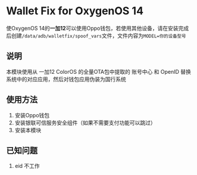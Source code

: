 # Wallet Fix for OxygenOS 14

使OxygenOS 14的**一加12**可以使用Oppo钱包，若使用其他设备，请在安装完成后创建`/data/adb/walletfix/spoof_vars`文件，文件内容为`MODEL=你的设备型号`

## 说明

本模块使用从 一加12 ColorOS 的全量OTA包中提取的 账号中心 和 OpenID 替换系统中的对应应用，然后对钱包应用伪装为国行系统

## 使用方法

1. 安装Oppo钱包
2. 安装银联可信服务安全组件（如果不需要支付功能可以跳过）
3. 安装本模块

## 已知问题

1. eid 不工作
